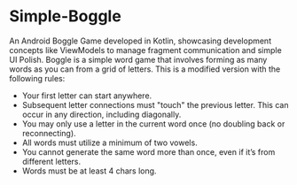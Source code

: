 # Simple-Boggle
An Android Boggle Game developed in Kotlin, showcasing development concepts like ViewModels to manage fragment communication and simple UI Polish. Boggle is a simple word game that involves forming as many words as you can from a grid of letters. This is a modified version with the following rules:
- Your first letter can start anywhere. 
- Subsequent letter connections must "touch" the previous letter. This can occur in any direction, including diagonally. 
- You may only use a letter in the current word once (no doubling back or reconnecting). 
- All words must utilize a minimum of two vowels. 
- You cannot generate the same word more than once, even if it’s from different letters. 
- Words must be at least 4 chars long. 
